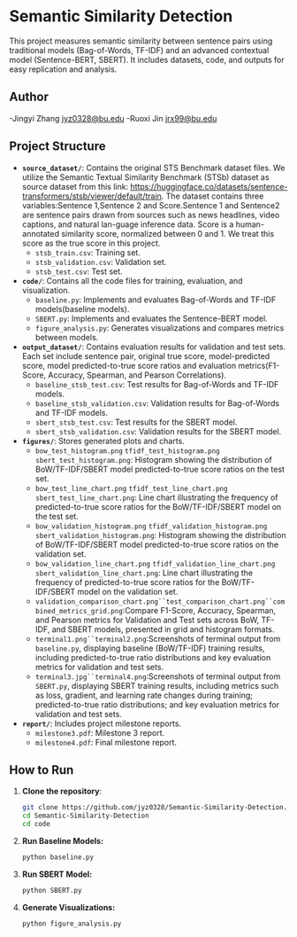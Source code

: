 # Semantic Similarity Detection

This project measures semantic similarity between sentence pairs using traditional models (Bag-of-Words, TF-IDF) and an advanced contextual model (Sentence-BERT, SBERT). It includes datasets, code, and outputs for easy replication and analysis.
## Author
-Jingyi Zhang jyz0328@bu.edu
-Ruoxi Jin jrx99@bu.edu
## Project Structure
- **`source_dataset/`**: Contains the original STS Benchmark dataset files. We utilize the Semantic Textual Similarity Benchmark (STSb) dataset as source dataset from this link: https://huggingface.co/datasets/sentence-transformers/stsb/viewer/default/train. The dataset contains three variables:Sentence 1,Sentence 2 and Score.Sentence 1 and Sentence2 are sentence pairs drawn from sources such as news headlines, video captions, and natural lan-guage inference data. Score is a human-annotated similarity score, normalized between 0 and 1. We treat this score as the true score in this project.
  - `stsb_train.csv`: Training set.
  - `stsb_validation.csv`: Validation set.
  - `stsb_test.csv`: Test set.
- **`code/`**: Contains all the code files for training, evaluation, and visualization.
  - `baseline.py`: Implements and evaluates Bag-of-Words and TF-IDF models(baseline models).
  - `SBERT.py`: Implements and evaluates the Sentence-BERT model.
  - `figure_analysis.py`: Generates visualizations and compares metrics between models.
- **`output_dataset/`**: Contains evaluation results for validation and test sets. Each set include sentence pair, original true score, model-predicted score, model predicted-to-true score ratios and  evaluation metrics(F1-Score, Accuracy, Spearman, and Pearson Correlations).
  - `baseline_stsb_test.csv`: Test results for Bag-of-Words and TF-IDF models.
  - `baseline_stsb_validation.csv`: Validation results for Bag-of-Words and TF-IDF models.
  - `sbert_stsb_test.csv`: Test results for the SBERT model.
  - `sbert_stsb_validation.csv`: Validation results for the SBERT model.
- **`figures/`**: Stores generated plots and charts.
  - `bow_test_histogram.png` `tfidf_test_histogram.png` `sbert_test_histogram.png`: Histogram showing the distribution of BoW/TF-IDF/SBERT model predicted-to-true score ratios on the test set.
  - `bow_test_line_chart.png` `tfidf_test_line_chart.png` `sbert_test_line_chart.png`: Line chart illustrating the frequency of predicted-to-true score ratios for the BoW/TF-IDF/SBERT model on the test set.
  - `bow_validation_histogram.png` `tfidf_validation_histogram.png` `sbert_validation_histogram.png`: Histogram showing the distribution of BoW/TF-IDF/SBERT model predicted-to-true score ratios on the validation set.
  - `bow_validation_line_chart.png` `tfidf_validation_line_chart.png` `sbert_validation_line_chart.png`: Line chart illustrating the frequency of predicted-to-true score ratios for the BoW/TF-IDF/SBERT model on the validation set.
  - `validation_comparison_chart.png``test_comparison_chart.png``combined_metrics_grid.png`:Compare F1-Score, Accuracy, Spearman, and Pearson metrics for Validation and Test sets across BoW, TF-IDF, and SBERT models, presented in grid and histogram formats.
  - `terminal1.png``terminal2.png`:Screenshots of terminal output from `baseline.py`, displaying baseline (BoW/TF-IDF) training results, including predicted-to-true ratio distributions and key evaluation metrics for validation and test sets.
  - `terminal3.jpg``terminal4.png`:Screenshots of terminal output from `SBERT.py`, displaying SBERT training results, including metrics such as loss, gradient, and learning rate changes during training; predicted-to-true ratio distributions; and key evaluation metrics for validation and test sets.
- **`report/`**: Includes project milestone reports.
  - `milestone3.pdf`: Milestone 3 report.
  - `milestone4.pdf`: Final milestone report.

## How to Run

1. **Clone the repository**:

   ```bash
   git clone https://github.com/jyz0328/Semantic-Similarity-Detection.git
   cd Semantic-Similarity-Detection
   cd code 
2. **Run Baseline Models:**

   ```bash
   python baseline.py 
3. **Run SBERT Model:**

   ```bash
   python SBERT.py 
4. **Generate Visualizations:**

   ```bash
   python figure_analysis.py 
